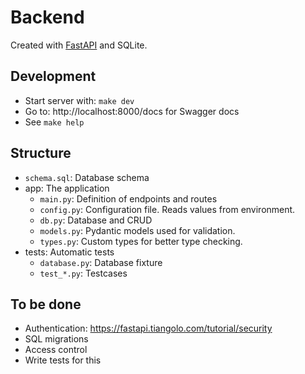 # Backend
Created with [FastAPI](https://fastapi.tiangolo.com) and SQLite.

## Development
* Start server with: `make dev`
* Go to: http://localhost:8000/docs for Swagger docs
* See `make help`

## Structure
* `schema.sql`: Database schema
* app: The application
  * `main.py`: Definition of endpoints and routes
  * `config.py`: Configuration file. Reads values from environment.
  * `db.py`: Database and CRUD
  * `models.py`: Pydantic models used for validation.
  * `types.py`: Custom types for better type checking.
* tests: Automatic tests
  * `database.py`: Database fixture
  * `test_*.py`: Testcases

## To be done
* Authentication: https://fastapi.tiangolo.com/tutorial/security
* SQL migrations
* Access control
* Write tests for this
